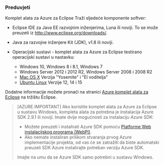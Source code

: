 ### <a name="prerequisites"></a>Preduvjeti

Komplet alata za Azure za Eclipse Traži sljedeće komponente softver:

* Eclipse IDE za Java EE razvojnim inženjerima, Luna ili noviji. To se može preuzeti iz <http://www.eclipse.org/downloads/>.

* Java za razvojne inženjere Kit (JDK), v1.8 ili noviji. 

* Operacijski sustavi - komplet alata za Azure za Eclipse testirano operacijski sustavi u nastavku:

    * Windows 10, Windows 8 i 8.1, Windows 7
    * Windows Server 2012 i 2012 R2, Windows Server 2008 i 2008 R2
    * [Mac OS X](http://www.apple.com/osx) Verzija "Yosemite" i "El voditelja"
    * [Ubuntu Linux](http://www.ubuntu.com) Verzije 12, 14 i 15

Dodatne informacije možete pronaći na stranici [Azure komplet alata za Eclipse](http://marketplace.eclipse.org/content/azure-toolkit-eclipse) na tržištu Eclipse.

> [AZURE.IMPORTANT] Ako koristite komplet alata za Azure za Eclipse u sustavu Windows, kompleta alata za potrebna je instalacija Azure SDK 2.9.1 ili noviji. Imate dvije mogućnosti za instalaciju Azure SDK:
> 
> * Možete preuzeti i instalirati Azure SDK pomoću [Platforme Web instalacijskog programa (WebPI)](http://go.microsoft.com/fwlink/?LinkID=252838).
> * Ako nemate instaliran prilikom stvaranja prvog Azure implementacije projekta, od vas će se zatražiti da biste automatski preuzeli SDK Azure instalirajte potreban verziju Azure SDK.
> 
> Imajte na umu da se Azure SDK samo potrebni u sustavu Windows.
